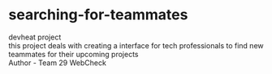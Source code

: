 # searching-for-teammates
devheat project <br>
this project deals with creating a interface for tech professionals to find new teammates for their upcoming projects <br>
Author - Team 29 WebCheck
